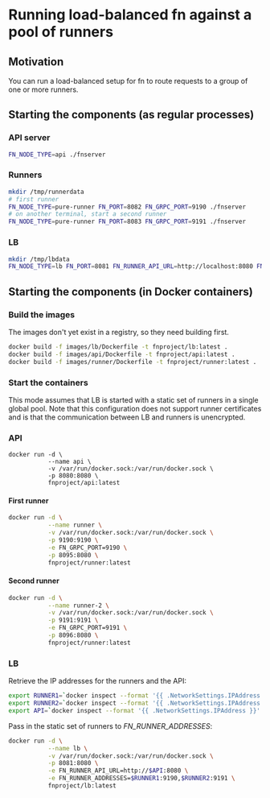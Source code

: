 # Running load-balanced fn against a pool of runners

## Motivation

You can run a load-balanced setup for fn to route requests to a group of one or more runners.

## Starting the components (as regular processes)

### API server

```bash
FN_NODE_TYPE=api ./fnserver
```

### Runners

```bash
mkdir /tmp/runnerdata
# first runner
FN_NODE_TYPE=pure-runner FN_PORT=8082 FN_GRPC_PORT=9190 ./fnserver
# on another terminal, start a second runner
FN_NODE_TYPE=pure-runner FN_PORT=8083 FN_GRPC_PORT=9191 ./fnserver
```

### LB

```bash
mkdir /tmp/lbdata
FN_NODE_TYPE=lb FN_PORT=8081 FN_RUNNER_API_URL=http://localhost:8080 FN_RUNNER_ADDRESSES=localhost:9190,localhost:9191 FN_LOG_LEVEL=DEBUG ./fnserver
```

## Starting the components (in Docker containers)

### Build the images

The images don't yet exist in a registry, so they need building first.

```bash
docker build -f images/lb/Dockerfile -t fnproject/lb:latest .
docker build -f images/api/Dockerfile -t fnproject/api:latest .
docker build -f images/runner/Dockerfile -t fnproject/runner:latest .
```

### Start the containers

This mode assumes that LB is started with a static set of runners in a single global pool. Note that this configuration does not support runner certificates and is that the communication between LB and runners is unencrypted.

### API

```
docker run -d \
           --name api \
           -v /var/run/docker.sock:/var/run/docker.sock \
           -p 8080:8080 \
           fnproject/api:latest
```

#### First runner
```bash
docker run -d \
           --name runner \
           -v /var/run/docker.sock:/var/run/docker.sock \
           -p 9190:9190 \
           -e FN_GRPC_PORT=9190 \
           -p 8095:8080 \
           fnproject/runner:latest
```

#### Second runner
```bash
docker run -d \
           --name runner-2 \
           -v /var/run/docker.sock:/var/run/docker.sock \
           -p 9191:9191 \
           -e FN_GRPC_PORT=9191 \
           -p 8096:8080 \
           fnproject/runner:latest
```

### LB

Retrieve the IP addresses for the runners and the API:

```bash
export RUNNER1=`docker inspect --format '{{ .NetworkSettings.IPAddress }}' runner`
export RUNNER2=`docker inspect --format '{{ .NetworkSettings.IPAddress }}' runner-2`
export API=`docker inspect --format '{{ .NetworkSettings.IPAddress }}' api`

```

Pass in the static set of runners to _FN\_RUNNER\_ADDRESSES_:

```bash
docker run -d \
           --name lb \
           -v /var/run/docker.sock:/var/run/docker.sock \
           -p 8081:8080 \
           -e FN_RUNNER_API_URL=http://$API:8080 \
           -e FN_RUNNER_ADDRESSES=$RUNNER1:9190,$RUNNER2:9191 \
           fnproject/lb:latest
```
